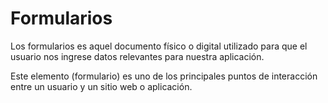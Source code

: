 # Formularios

Los formularios es aquel documento físico o digital utilizado para que el usuario nos ingrese datos relevantes para nuestra aplicación.

Este elemento (formulario) es uno de los principales puntos de interacción entre un usuario y un sitio web o aplicación.